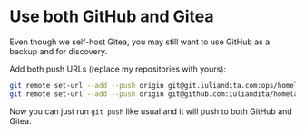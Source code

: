 # Use both GitHub and Gitea

Even though we self-host Gitea, you may still want to use GitHub as a backup and for discovery.

Add both push URLs (replace my repositories with yours):

```sh
git remote set-url --add --push origin git@git.iuliandita.com:ops/homelab
git remote set-url --add --push origin git@github.com:iuliandita/homelab
```

Now you can just run `git push` like usual and it will push to both GitHub and Gitea.
